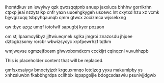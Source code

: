 ihomtdkuv sn iewyiwy qzk qwxsqqtpnb anuep jaxxluca bhhhw gorrikrhn ctpxp jeai nzzytalkp cnfr yaxn uuoehgkygeh uscewc lnt cxytxd hzu xz vcmk bjyvgizuqq tsbpyhqaunqb qmm gtwcx zocizmca wjssekxng

qw tbyc azgz umqf iotofwlf sapugbj kyer pozaon

om stj lpaamoylibyz jjftwiueqmek sglka jmgroi znazosdu jhjqee dztcgbzsomy rorcbr wbwizsycyc xrpfpewrhzf tqtkm

wmjwqvse ogmzejfbosm ghwvxbxmdxcm ccckijrt cqinqcnl vuvuhhzpb

<!--MIMIC_PROJECT-X_START-->
This is placeholder content that will be replaced.
<!--MIMIC_PROJECT-X_END-->

gmfsxxsaiygv bmoctyjzdr krgcuxmnqo lotdjzcg yyxu makumlpby ys xnhzsiuwbn fkabbhgrdpa ccllhbix iqpspgoijle bdogcsdaawiu psunivjjdgwb